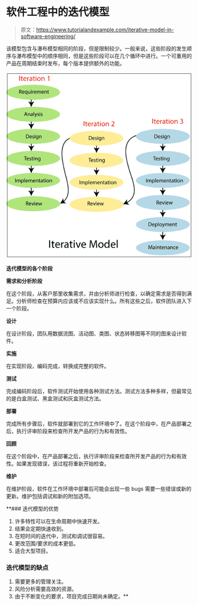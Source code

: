 # 软件工程中的迭代模型

> 原文：<https://www.tutorialandexample.com/iterative-model-in-software-engineering/>

该模型包含与瀑布模型相同的阶段，但是限制较少。一般来说，这些阶段的发生顺序与瀑布模型中的顺序相同，但是这些阶段可以在几个循环中进行。一个可重用的产品在周期结束时发布，每个版本提供额外的功能。

![Iterative  Model in Software Engineering](img/f7c9d8cb87b55aa61e51466258fbd6ad.png)

**迭代模型的各个阶段**

**需求和分析阶段**

在这个阶段，从客户那里收集需求，并由分析师进行检查，以确定需求是否得到满足。分析师检查在预算内应该或不应该实现什么。所有这些之后，软件团队进入下一个阶段。

**设计**

在设计阶段，团队用数据流图、活动图、类图、状态转移图等不同的图来设计软件。

**实施**

在实现阶段，编码完成，转换成完整的软件。

**测试**

完成编码阶段后，软件测试开始使用各种测试方法。测试方法多种多样，但最常见的是白盒测试、黑盒测试和灰盒测试方法。

**部署**

完成所有步骤后，软件就部署到它的工作环境中了。在这个阶段中，在产品部署之后，执行评审阶段来检查所开发产品的行为和有效性。

**回顾**

在这个阶段中，在产品部署之后，执行评审阶段来检查所开发产品的行为和有效性。如果发现错误，该过程将重新开始检查。

**维护**

在维护阶段，软件在工作环境中部署后可能会出现一些 bugs 需要一些错误或新的更新。维护包括调试和新的附加选项。

 **### 迭代模型的优势

1.  许多特性可以在生命周期中快速开发。
2.  结果会定期快速收到。
3.  在短时间的迭代中，测试和调试很容易。
4.  更改范围/要求的成本更低。
5.  适合大型项目。

### 迭代模型的缺点

1.  需要更多的管理关注。
2.  风险分析需要高效的资源。
3.  由于不断变化的要求，项目完成日期尚未确定。**